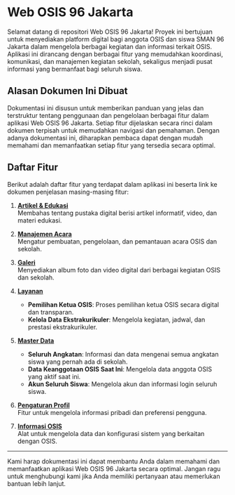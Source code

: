 # Web OSIS 96 Jakarta

Selamat datang di repositori Web OSIS 96 Jakarta! Proyek ini bertujuan untuk menyediakan platform digital bagi anggota OSIS dan siswa SMAN 96 Jakarta dalam mengelola berbagai kegiatan dan informasi terkait OSIS. Aplikasi ini dirancang dengan berbagai fitur yang memudahkan koordinasi, komunikasi, dan manajemen kegiatan sekolah, sekaligus menjadi pusat informasi yang bermanfaat bagi seluruh siswa.

## Alasan Dokumen Ini Dibuat

Dokumentasi ini disusun untuk memberikan panduan yang jelas dan terstruktur tentang penggunaan dan pengelolaan berbagai fitur dalam aplikasi Web OSIS 96 Jakarta. Setiap fitur dijelaskan secara rinci dalam dokumen terpisah untuk memudahkan navigasi dan pemahaman. Dengan adanya dokumentasi ini, diharapkan pembaca dapat dengan mudah memahami dan memanfaatkan setiap fitur yang tersedia secara optimal.

## Daftar Fitur

Berikut adalah daftar fitur yang terdapat dalam aplikasi ini beserta link ke dokumen penjelasan masing-masing fitur:

1. **[Artikel & Edukasi](./Artikel%20&%20Edukasi.md)**  
   Membahas tentang pustaka digital berisi artikel informatif, video, dan materi edukasi.

2. **[Manajemen Acara](./Manajemen%20Acara.md)**  
   Mengatur pembuatan, pengelolaan, dan pemantauan acara OSIS dan sekolah.

3. **[Galeri](./Galei%20OSIS.md)**  
   Menyediakan album foto dan video digital dari berbagai kegiatan OSIS dan sekolah.

4. **[Layanan](./Layanan.md)**

   - **Pemilihan Ketua OSIS**: Proses pemilihan ketua OSIS secara digital dan transparan.
   - **Kelola Data Ekstrakurikuler**: Mengelola kegiatan, jadwal, dan prestasi ekstrakurikuler.

5. **[Master Data](./Master%20Data.md)**

   - **Seluruh Angkatan**: Informasi dan data mengenai semua angkatan siswa yang pernah ada di sekolah.
   - **Data Keanggotaan OSIS Saat Ini**: Mengelola data anggota OSIS yang aktif saat ini.
   - **Akun Seluruh Siswa**: Mengelola akun dan informasi login seluruh siswa.

6. **[Pengaturan Profil](./Pengaturan%20Profil.md)**  
   Fitur untuk mengelola informasi pribadi dan preferensi pengguna.

7. **[Informasi OSIS](./Informasi%20OSIS.md)**  
   Alat untuk mengelola data dan konfigurasi sistem yang berkaitan dengan OSIS.

---

Kami harap dokumentasi ini dapat membantu Anda dalam memahami dan memanfaatkan aplikasi Web OSIS 96 Jakarta secara optimal. Jangan ragu untuk menghubungi kami jika Anda memiliki pertanyaan atau memerlukan bantuan lebih lanjut.
